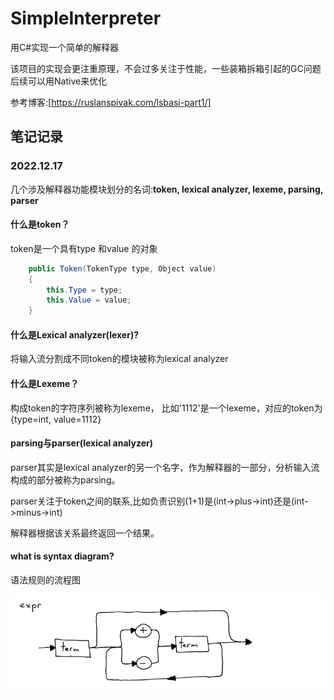 # SimpleInterpreter
用C#实现一个简单的解释器

该项目的实现会更注重原理，不会过多关注于性能，一些装箱拆箱引起的GC问题后续可以用Native来优化

参考博客:[https://ruslanspivak.com/lsbasi-part1/]

## 笔记记录
### 2022.12.17

几个涉及解释器功能模块划分的名词:**token, lexical analyzer, lexeme, parsing, parser**

#### 什么是token？
token是一个具有type 和value 的对象
``` c#
    public Token(TokenType type, Object value)
    {
        this.Type = type;
        this.Value = value;
    }
```
#### 什么是Lexical analyzer(lexer)?
将输入流分割成不同token的模块被称为lexical analyzer

#### 什么是Lexeme？
构成token的字符序列被称为lexeme， 比如'1112'是一个lexeme，对应的token为{type=int, value=1112}

#### parsing与parser(lexical analyzer)
parser其实是lexical analyzer的另一个名字，作为解释器的一部分，分析输入流构成的部分被称为parsing。

parser关注于token之间的联系,比如负责识别(1+1)是(int->plus->int)还是(int->minus->int)

解释器根据该关系最终返回一个结果。

#### what is syntax diagram?
语法规则的流程图

![syntax_diagram](doc/syntax_diagram.png)

